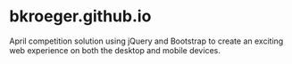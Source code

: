 # bkroeger.github.io

April competition solution using jQuery and Bootstrap to create an exciting web experience on both the desktop and mobile devices.
